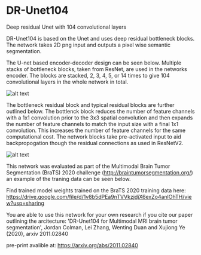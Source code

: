 # DR-Unet104
Deep residual Unet with 104 convolutional layers 

DR-Unet104 is based on the Unet and uses deep residual bottleneck blocks.
The network takes 2D png input and outputs a pixel wise semantic segmentation.

The U-net based encoder-decoder design can be seen below. Multiple stacks of bottleneck blocks, taken from ResNet, are used in the networks encoder. The blocks are stacked, 2, 3, 4, 5, or 14 times to give 104 convolutional layers in the whole network in total.

![alt text](https://user-images.githubusercontent.com/67955222/99743883-8486fa00-2ace-11eb-990c-316873ff32cd.png)

The bottleneck residual block and typical residual blocks are further outlined below. The bottlenck block reduces the number of feature channels with a 1x1 convolution prior to the 3x3 spatial convolution and then expands the number of feature channels to match the input size with a final 1x1 convolution. This increases the number of feature channels for the same computational cost. The network blocks take pre-activated input to aid backpropogation though the residual connections as used in ResNetV2.

![alt text](https://user-images.githubusercontent.com/67955222/99744454-a7fe7480-2acf-11eb-9eef-83575bb5c8e8.png)


This network was evaluated as part of the Multimodal Brain Tumor Segmentation (BraTS) 2020 challenge (http://braintumorsegmentation.org/) an example of the traning data can be seen below.



Find trained model weights trained on the BraTS 2020 training data here: https://drive.google.com/file/d/1v8b5dPEa9nTVVkzjdjX6exZo4anlOhTH/view?usp=sharing 

You are able to use this network for your own research if you cite our paper outlining the arcitecture:
'DR-Unet104 for Multimodal MRI brain tumor segmentation', Jordan Colman, Lei Zhang, Wenting Duan and Xujiong Ye (2020), arxiv 2011.02840

 pre-print avalible at: https://arxiv.org/abs/2011.02840
